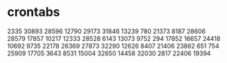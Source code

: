 # crontabs
2335
30893
28596
12790
29173
31846
13239
780
21373
8187
28606
28579
17857
10217
12333
28528
6143
13073
9752
294
17852
16657
24418
10692
9735
22178
26369
27873
32290
12626
8407
21406
23862
651
754
25909
17705
3643
8531
15004
32650
14458
32030
2817
22406
19394
